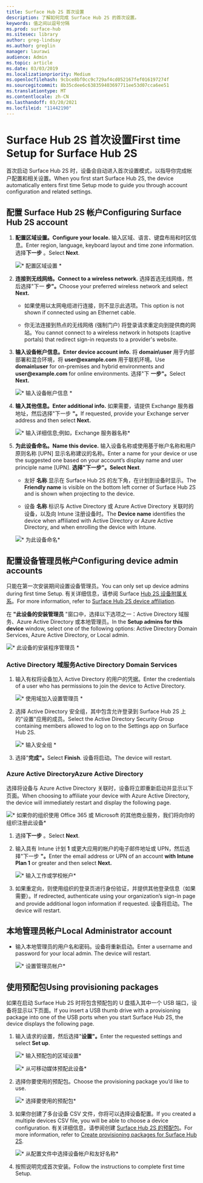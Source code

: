 ```yaml
---
title: Surface Hub 2S 首次设置
description: 了解如何完成 Surface Hub 2S 的首次设置。
keywords: 值之间以逗号分隔
ms.prod: surface-hub
ms.sitesec: library
author: greg-lindsay
ms.author: greglin
manager: laurawi
audience: Admin
ms.topic: article
ms.date: 03/03/2019
ms.localizationpriority: Medium
ms.openlocfilehash: 9cbce8bf0cc9c729af4cd052167fef016197274f
ms.sourcegitcommit: 8b35cdee6c638359403697711ee53d07cca6ee51
ms.translationtype: MT
ms.contentlocale: zh-CN
ms.lasthandoff: 03/20/2021
ms.locfileid: "11442190"
---
```

# <a name="first-time-setup-for-surface-hub-2s"></a><span data-ttu-id="af533-104">Surface Hub 2S 首次设置</span><span class="sxs-lookup"><span data-stu-id="af533-104">First time Setup for Surface Hub 2S</span></span>

<span data-ttu-id="af533-105">首次启动 Surface Hub 2S 时，设备会自动进入首次设置模式，以指导你完成帐户配置和相关设置。</span><span class="sxs-lookup"><span data-stu-id="af533-105">When you first start Surface Hub 2S, the device automatically enters first time Setup mode to guide you through account configuration and related settings.</span></span>

## <a name="configuring-surface-hub-2s-account"></a><span data-ttu-id="af533-106">配置 Surface Hub 2S 帐户</span><span class="sxs-lookup"><span data-stu-id="af533-106">Configuring Surface Hub 2S account</span></span>

1. **<span data-ttu-id="af533-107">配置区域设置。</span><span class="sxs-lookup"><span data-stu-id="af533-107">Configure your locale.</span></span>** <span data-ttu-id="af533-108">输入区域、语言、键盘布局和时区信息。</span><span class="sxs-lookup"><span data-stu-id="af533-108">Enter region, language, keyboard layout and time zone information.</span></span> <span data-ttu-id="af533-109">选择**下一步** 。</span><span class="sxs-lookup"><span data-stu-id="af533-109">Select **Next**.</span></span>

   ![\* 配置区域设置 \*](images/sh2-run1.png)

1. **<span data-ttu-id="af533-111">连接到无线网络。</span><span class="sxs-lookup"><span data-stu-id="af533-111">Connect  to a wireless network.</span></span>** <span data-ttu-id="af533-112">选择首选无线网络，然后选择"下一 **步"。**</span><span class="sxs-lookup"><span data-stu-id="af533-112">Choose your preferred wireless network and select **Next.**</span></span>

   - <span data-ttu-id="af533-113">如果使用以太网电缆进行连接，则不显示此选项。</span><span class="sxs-lookup"><span data-stu-id="af533-113">This option is not shown if connected using an Ethernet cable.</span></span>

   - <span data-ttu-id="af533-114">你无法连接到热点的无线网络 (强制门户) 将登录请求重定向到提供商的网站。</span><span class="sxs-lookup"><span data-stu-id="af533-114">You cannot connect to a wireless network in hotspots (captive portals) that redirect sign-in requests to a provider's website.</span></span>

3. **<span data-ttu-id="af533-115">输入设备帐户信息。</span><span class="sxs-lookup"><span data-stu-id="af533-115">Enter device account info.</span></span>** <span data-ttu-id="af533-116">将 **domain\user** 用于内部部署和混合环境，将 **user\@example.com** 用于联机环境。</span><span class="sxs-lookup"><span data-stu-id="af533-116">Use **domain\user** for on-premises and hybrid environments and **user\@example.com** for online environments.</span></span> <span data-ttu-id="af533-117">选择"下 **一步"。**</span><span class="sxs-lookup"><span data-stu-id="af533-117">Select **Next.**</span></span>

   ![\* 输入设备帐户信息 \*](images/sh2-run2.png)

1. **<span data-ttu-id="af533-119">输入其他信息。</span><span class="sxs-lookup"><span data-stu-id="af533-119">Enter additional info.</span></span>** <span data-ttu-id="af533-120">如果需要，请提供 Exchange 服务器地址，然后选择"下一步 **"。**</span><span class="sxs-lookup"><span data-stu-id="af533-120">If requested, provide your Exchange server address and then select **Next.**</span></span>

   ![\* 输入详细信息;例如，Exchange 服务器名称\*](images/sh2-run3.png)

1. **<span data-ttu-id="af533-122">为此设备命名。</span><span class="sxs-lookup"><span data-stu-id="af533-122">Name this device.</span></span>** <span data-ttu-id="af533-123">输入设备名称或使用基于帐户名称和用户原则名称 [UPN] 显示名称建议的名称。</span><span class="sxs-lookup"><span data-stu-id="af533-123">Enter a name for your device or use the suggested one based on your account’s display name and user principle name [UPN].</span></span> <span data-ttu-id="af533-124">**选择"下一步"。**</span><span class="sxs-lookup"><span data-stu-id="af533-124">**Select Next**.</span></span>

   - <span data-ttu-id="af533-125">友好 **名称** 显示在 Surface Hub 2S 的左下角，在计划到设备时显示。</span><span class="sxs-lookup"><span data-stu-id="af533-125">The **Friendly name** is visible on the bottom left corner of Surface Hub 2S and is shown when projecting to the device.</span></span>

   - <span data-ttu-id="af533-126">设备 **名称** 标识与 Active Directory 或 Azure Active Directory 关联时的设备，以及向 Intune 注册设备时。</span><span class="sxs-lookup"><span data-stu-id="af533-126">The **Device name** identifies the device when affiliated with Active Directory or Azure Active Directory, and when enrolling the device with Intune.</span></span>

   ![\* 为此设备命名\*](images/sh2-run4.png)
 

## <a name="configuring-device-admin-accounts"></a><span data-ttu-id="af533-128">配置设备管理员帐户</span><span class="sxs-lookup"><span data-stu-id="af533-128">Configuring device admin accounts</span></span>

<span data-ttu-id="af533-129">只能在第一次安装期间设置设备管理员。</span><span class="sxs-lookup"><span data-stu-id="af533-129">You can only set up device admins during first time Setup.</span></span> <span data-ttu-id="af533-130">有关详细信息，请参阅 Surface [Hub 2S 设备附属关系](https://docs.microsoft.com/surface-hub/prepare-your-environment-for-surface-hub#device-affiliation)。</span><span class="sxs-lookup"><span data-stu-id="af533-130">For more information, refer to [Surface Hub 2S device affiliation](https://docs.microsoft.com/surface-hub/prepare-your-environment-for-surface-hub#device-affiliation).</span></span>

<span data-ttu-id="af533-131">在 **"此设备的安装管理员** "窗口中，选择以下选项之一：Active Directory 域服务、Azure Active Directory 或本地管理员。</span><span class="sxs-lookup"><span data-stu-id="af533-131">In the **Setup admins for this device** window, select one of the following options: Active Directory Domain Services, Azure Active Directory, or Local admin.</span></span>

![\* 此设备的安装程序管理员 \*](images/sh2-run5.png)

### <a name="active-directory-domain-services"></a><span data-ttu-id="af533-133">Active Directory 域服务</span><span class="sxs-lookup"><span data-stu-id="af533-133">Active Directory Domain Services</span></span>

1. <span data-ttu-id="af533-134">输入有权将设备加入 Active Directory 的用户的凭据。</span><span class="sxs-lookup"><span data-stu-id="af533-134">Enter the credentials of a user who has permissions to join the device to Active Directory.</span></span>

    ![\* 使用域加入设置管理员 \*](images/sh2-run6.png)

2. <span data-ttu-id="af533-136">选择 Active Directory 安全组，其中包含允许登录到 Surface Hub 2S 上的"设置"应用的成员。</span><span class="sxs-lookup"><span data-stu-id="af533-136">Select the Active Directory Security Group containing members allowed to log on to the Settings app on Surface Hub 2S.</span></span>

   ![\* 输入安全组 \*](images/sh2-run7.png)

1. <span data-ttu-id="af533-138">选择"**完成"。**</span><span class="sxs-lookup"><span data-stu-id="af533-138">Select **Finish**.</span></span> <span data-ttu-id="af533-139">设备将启动。</span><span class="sxs-lookup"><span data-stu-id="af533-139">The device will restart.</span></span>

### <a name="azure-active-directory"></a><span data-ttu-id="af533-140">Azure Active Directory</span><span class="sxs-lookup"><span data-stu-id="af533-140">Azure Active Directory</span></span>

<span data-ttu-id="af533-141">选择将设备与 Azure Active Directory 关联时，设备将立即重新启动并显示以下页面。</span><span class="sxs-lookup"><span data-stu-id="af533-141">When choosing to affiliate your device with Azure Active Directory, the device will immediately restart and display the following page.</span></span>

![\* 如果你的组织使用 Office 365 或 Microsoft 的其他商业服务，我们将向你的组织注册此设备\*](images/sh2-run8.png)

1. <span data-ttu-id="af533-143">选择**下一步** 。</span><span class="sxs-lookup"><span data-stu-id="af533-143">Select **Next**.</span></span>

1. <span data-ttu-id="af533-144">输入具有 Intune 计划 **1** 或更大应用的帐户的电子邮件地址或 UPN，然后选择"下一步 **"。**</span><span class="sxs-lookup"><span data-stu-id="af533-144">Enter the email address or UPN of an account **with Intune Plan 1** or greater and then select **Next.**</span></span>

   ![\* 输入工作或学校帐户\*](images/sh2-run9.png)

1. <span data-ttu-id="af533-146">如果重定向，则使用组织的登录页进行身份验证，并提供其他登录信息（如果需要）。</span><span class="sxs-lookup"><span data-stu-id="af533-146">If redirected, authenticate using your organization’s sign-in page and provide additional logon information if requested.</span></span> <span data-ttu-id="af533-147">设备将启动。</span><span class="sxs-lookup"><span data-stu-id="af533-147">The device will restart.</span></span>

## <a name="local-administrator-account"></a><span data-ttu-id="af533-148">本地管理员帐户</span><span class="sxs-lookup"><span data-stu-id="af533-148">Local Administrator account</span></span>

- <span data-ttu-id="af533-149">输入本地管理员的用户名和密码。设备将重新启动。</span><span class="sxs-lookup"><span data-stu-id="af533-149">Enter a username and password for your local admin. The device will restart.</span></span>

  ![\* 设置管理员帐户\*](images/sh2-run10.png)
 
## <a name="using-provisioning-packages"></a><span data-ttu-id="af533-151">使用预配包</span><span class="sxs-lookup"><span data-stu-id="af533-151">Using provisioning packages</span></span>

<span data-ttu-id="af533-152">如果在启动 Surface Hub 2S 时将包含预配包的 U 盘插入其中一个 USB 端口，设备将显示以下页面。</span><span class="sxs-lookup"><span data-stu-id="af533-152">If you insert a USB thumb drive with a provisioning package into one of the USB ports when you start Surface Hub 2S, the device displays the following page.</span></span>

1. <span data-ttu-id="af533-153">输入请求的设置，然后选择"**设置"。**</span><span class="sxs-lookup"><span data-stu-id="af533-153">Enter the requested settings and select **Set up**.</span></span>

   ![\* 输入预配包的区域设置\*](images/sh2-run11.png)

   ![\* 从可移动媒体预配此设备\*](images/sh2-run12.png)

2. <span data-ttu-id="af533-156">选择你要使用的预配包。</span><span class="sxs-lookup"><span data-stu-id="af533-156">Choose the provisioning package you’d like to use.</span></span>

   ![\* 选择要使用的预配包\*](images/sh2-run13.png)

3. <span data-ttu-id="af533-158">如果你创建了多台设备 CSV 文件，你将可以选择设备配置。</span><span class="sxs-lookup"><span data-stu-id="af533-158">If you created a multiple devices CSV file, you will be able to choose a device configuration.</span></span> <span data-ttu-id="af533-159">有关详细信息，请参阅创建 [Surface Hub 2S 的预配包](https://docs.microsoft.com/surface-hub/surface-hub-2s-deploy#provisioning-multiple-devices-csv-file)。</span><span class="sxs-lookup"><span data-stu-id="af533-159">For more information, refer to [Create provisioning packages for Surface Hub 2S](https://docs.microsoft.com/surface-hub/surface-hub-2s-deploy#provisioning-multiple-devices-csv-file).</span></span>

   ![\* 从配置文件中选择设备帐户和友好名称\*](images/sh2-run14.png)

4. <span data-ttu-id="af533-161">按照说明完成首次安装。</span><span class="sxs-lookup"><span data-stu-id="af533-161">Follow the instructions to complete first time Setup.</span></span>
